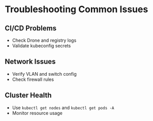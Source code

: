 # Troubleshooting Common Issues

## CI/CD Problems
- Check Drone and registry logs
- Validate kubeconfig secrets

## Network Issues
- Verify VLAN and switch config
- Check firewall rules

## Cluster Health
- Use `kubectl get nodes` and `kubectl get pods -A`
- Monitor resource usage
